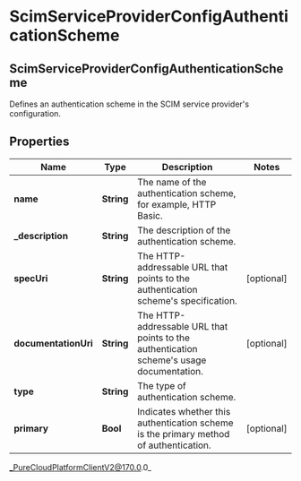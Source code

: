 # ScimServiceProviderConfigAuthenticationScheme

## ScimServiceProviderConfigAuthenticationScheme
Defines an authentication scheme in the SCIM service provider&#39;s configuration.

## Properties

|Name | Type | Description | Notes|
|------------ | ------------- | ------------- | -------------|
| **name** | **String** | The name of the authentication scheme, for example, HTTP Basic. | |
| **_description** | **String** | The description of the authentication scheme. | |
| **specUri** | **String** | The HTTP-addressable URL that points to the authentication scheme&#39;s specification. | [optional] |
| **documentationUri** | **String** | The HTTP-addressable URL that points to the authentication scheme&#39;s usage documentation. | [optional] |
| **type** | **String** | The type of authentication scheme. | |
| **primary** | **Bool** | Indicates whether this authentication scheme is the primary method of authentication. | [optional] |



_PureCloudPlatformClientV2@170.0.0_
